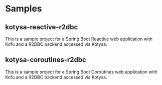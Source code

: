 # Samples

## kotysa-reactive-r2dbc
This is a sample project for a Spring Boot Reactive web application with Kofu and a R2DBC backend accessed via Kotysa.

## kotysa-coroutines-r2dbc
This is a sample project for a Spring Boot Coroutines web application with Kofu and a R2DBC backend accessed via Kotysa.

